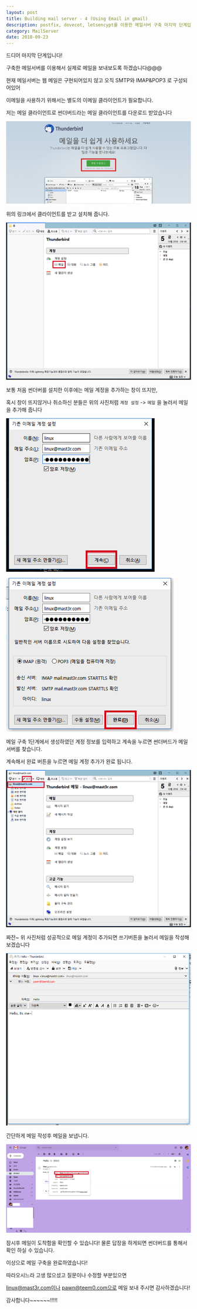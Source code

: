 ```yaml
---
layout: post
title: Building mail server - 4 (Using Email in gmail)
description: postfix, dovecot, letsencypt를 이용한 메일서버 구축 마지막 단계입니다. 
category: MailServer
date: 2018-09-23
---
```


드디어 마지막 단계입니다!

구축한 메일서버를 이용해서 실제로 메일을 보내보도록 하겠습니다@@@



현재 메일서버는 웹 메일은 구현되어있지 않고 오직 SMTP와 IMAP&POP3 로 구성되어있어 

이메일을 사용하기 위해서는 별도의 이메일 클라이언트가 필요합니다. 

저는 메일 클라이언트로 썬더버드라는 메일 클라이언트를 다운로드 받았습니다



![1](/assets/images/2018-09-21-building-mail-server-4/1.png)



[Thundirbird]: https://www.thunderbird.net	"Thundirbird"

위의 링크에서 클라이언트를 받고 설치해 줍니다. 



![2](/assets/images/2018-09-21-building-mail-server-4/2.png)

보통 처음 썬더버를 설치한 이후에는 메일 계정을 추가하는 창이 뜨지만,

혹시 창이 뜨지않거나 취소하신 분들은 위의 사진처럼 `계정 설정` -> `메일` 을 눌러서 메일을 추가해 줍니다





![4](/assets/images/2018-09-21-building-mail-server-4/4.png)

![5](/assets/images/2018-09-21-building-mail-server-4/5.png)

메일 구축 1단계에서 생성하였던 계정 정보를 입력하고 계속을 누르면 썬더버드가 메일 서버를 찾습니다.

계속해서 완료 버튼을 누르면 메일 계정 추가가 완료 됩니다. 



![6](/assets/images/2018-09-21-building-mail-server-4/6.png)

짜잔~ 위 사진처럼 성공적으로 메일 계정이 추가되면 쓰기버튼을 눌러서 메일을 작성해 보겠습니다



![7](/assets/images/2018-09-21-building-mail-server-4/7.png)

간단하게 메일 작성후 메일을 보냅니다. 





![8](/assets/images/2018-09-21-building-mail-server-4/8.png)

잠시후 메일이 도착함을 확인할 수 있습니다! 물론 답장을 하게되면 썬더버드를 통해서 확인 하실 수 있습니다. 



이상으로 메일 구축을 완료하였습니다!

따라오시느라 고생 많으셨고 질문이나 수정할 부분있으면

 linux@mast3r.com이나 pawn@teem0.com으로 메일 보내 주시면 감사하겠습니다!

감사합니다~~~~~~!!!!!


